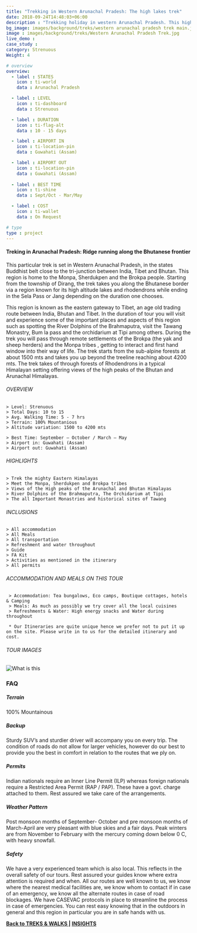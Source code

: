 ```yaml
---
title: "Trekking in Western Arunachal Pradesh: The high lakes trek"
date: 2018-09-24T14:48:03+06:00
description : "Trekking holiday in western Arunachal Pradesh. This high altitude trek takes you walking along the Bhutanese border between prestine high altitude lakes"
bg_image: images/background/treks/western arunachal pradesh trek main.jpg
image : images/background/treks/Western Arunachal Pradesh Trek.jpg
live_demo : 
case_study : 
category: Strenuous
Weight: 4

# overview
overview:
  - label : STATES
    icon : ti-world
    data : Arunachal Pradesh

  - label : LEVEL
    icon : ti-dashboard
    data : Strenuous

  - label : DURATION
    icon : ti-flag-alt
    data : 10 - 15 days

  - label : AIRPORT IN
    icon : ti-location-pin
    data : Guwahati (Assam)

  - label : AIRPORT OUT
    icon : ti-location-pin
    data : Guwahati (Assam)
    
  - label : BEST TIME
    icon : ti-shine
    data : Sept/Oct - Mar/May

  - label : COST
    icon : ti-wallet
    data : On Request

# type
type : project
---
```


#### Treking in Arunachal Pradesh: Ridge running along the Bhutanese frontier

This particular trek is set in Western Arunachal Pradesh, in the states Buddhist belt close to the tri-junction between India, Tibet and Bhutan. This region is home to the Monpa,  Sherdukpen and the Brokpa people. Starting from the township of Dirang, the trek takes you along the Bhutanese border via a region known for its high altitude lakes and rhodendrons while ending in the Sela Pass or Jang depending on the duration one chooses.

This region is known as the eastern gateway to Tibet, an age old trading route between India, Bhutan and Tibet. In the duration of tour you will visit and experience some of the important places and aspects of this region such as spotting the River Dolphins of the Brahmaputra, visit the Tawang Monastry, Bum la pass and the orchidarium at Tipi among others. During the trek you will pass through remote settlements of the Brokpa (the yak and sheep herders) and the Monpa tribes , getting to interact and first hand window into their way of life. The trek starts from the sub-alpine forests at about 1500 mts and takes you up beyond the treeline reaching about 4200 mts. The trek takes of through forests of Rhodendrons in a typical Himalayan setting offering views of the high peaks of the Bhutan and Arunachal Himalayas.



###### OVERVIEW
```
> Level: Strenuous
> Total Days: 10 to 15
> Avg. Walking Time: 5 - 7 hrs
> Terrain: 100% Mountanious
> Altitude variation: 1500 to 4200 mts

> Best Time: September – October / March – May
> Airport in: Guwahati (Assam)
> Airport out: Guwahati (Assam)
```




###### HIGHLIGHTS
```
> Trek the mighty Eastern Himalayas
> Meet the Monpa, Sherdukpen and Brokpa tribes
> Views of the High peaks of the Arunachal and Bhutan Himalayas
> River Dolphins of the Brahmaputra, The Orchidarium at Tipi
> The all Important Monastries and historical sites of Tawang
```

###### INCLUSIONS
```
> All accommodation
> All Meals
> All transportation
> Refreshment and water throughout
> Guide 
> FA Kit
> Activities as mentioned in the itinerary
> All permits
```
###### ACCOMMODATION AND MEALS ON THIS TOUR

```
 > Accommodation: Tea bungalows, Eco camps, Boutique cottages, hotels & Camping
 > Meals: As much as possibly we try cover all the local cuisines
 > Refreshments & Water: High energy snacks and Water during throughout
``` 

``` * Our Itineraries are quite unique hence we prefer not to put it up on the site. Please write in to us for the detailed itinerary and cost.```

###### TOUR IMAGES

![What is this](/images/background/treks/westernarunachaltrekgallery.jpg)



### FAQ



##### Terrain 

100% Mountainous

##### Backup
Sturdy SUV’s and sturdier driver will accompany you on every trip. The condition of roads do not allow for larger vehicles, however do our best to provide you the best in comfort in relation to the routes that we ply on. 


##### Permits
Indian nationals require an Inner Line Permit (ILP) whereas foreign nationals require a Restricted Area Permit (RAP / PAP). These have a govt. charge attached to them. Rest assured we take care of the arrangements.

##### Weather Pattern
Post monsoon months of September- October and pre monsoon months of March-April are very pleasant with blue skies and a fair days. Peak winters are from November to February with the mercury coming down below 0 C, with heavy snowfall.

##### Safety 
We have a very experienced team which is also local. This reflects in the overall safety of our tours. Rest assured your guides know where extra attention is required and when. All our routes are well known to us, we know where the nearest medical facilities are, we know whom to contact if in case of an emergency, we know all the alternate routes in case of road blockages. We have CASEVAC protocols in place to streamline the process in case of emergencies. You can rest easy knowing that in the outdoors in general and this region in particular you are in safe hands with us.


**[Back to TREKS & WALKS    ](/treks/) | [INSIGHTS](/insights/)**
 

        